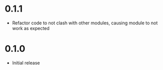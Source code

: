# 0.1.1

* Refactor code to not clash with other modules, causing module to not work as expected

# 0.1.0

* Initial release
